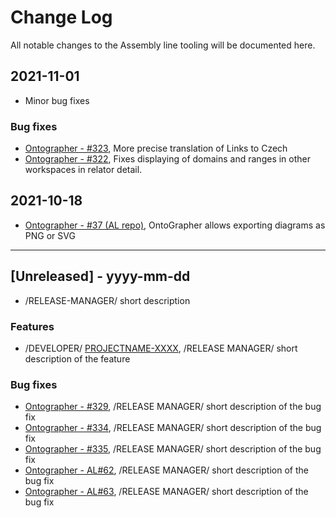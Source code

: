 
# Change Log
All notable changes to the Assembly line tooling will be documented here.

## 2021-11-01
- Minor bug fixes 

### Bug fixes
- [Ontographer - #323](https://github.com/opendata-mvcr/ontoGrapher/issues/323), More precise translation of Links to Czech
- [Ontographer - #322](https://github.com/opendata-mvcr/ontoGrapher/issues/322), Fixes displaying of domains and ranges in other workspaces in relator detail.

## 2021-10-18
- [Ontographer - #37 (AL repo)](https://github.com/opendata-mvcr/sgov-assembly-line/issues/37), OntoGrapher allows exporting diagrams as PNG or SVG

---

## [Unreleased] - yyyy-mm-dd
- /RELEASE-MANAGER/ short description

### Features
- /DEVELOPER/ [PROJECTNAME-XXXX](http://tickets.projectname.com/browse/PROJECTNAME-XXXX), /RELEASE MANAGER/ short description of the feature
 
### Bug fixes
- [Ontographer - #329](https://github.com/opendata-mvcr/ontoGrapher/issues/329), /RELEASE MANAGER/ short description of the bug fix
- [Ontographer - #334](https://github.com/opendata-mvcr/ontoGrapher/issues/334), /RELEASE MANAGER/ short description of the bug fix
- [Ontographer - #335](https://github.com/opendata-mvcr/ontoGrapher/issues/335), /RELEASE MANAGER/ short description of the bug fix
- [Ontographer - AL#62](https://github.com/opendata-mvcr/sgov-assembly-line/issues/62), /RELEASE MANAGER/ short description of the bug fix
- [Ontographer - AL#63](https://github.com/opendata-mvcr/sgov-assembly-line/issues/63), /RELEASE MANAGER/ short description of the bug fix

